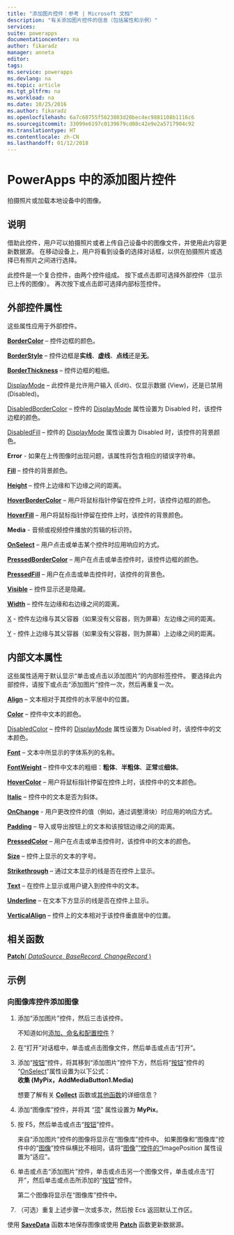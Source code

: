```yaml
---
title: "添加图片控件：参考 | Microsoft 文档"
description: "有关添加图片控件的信息（包括属性和示例）"
services: 
suite: powerapps
documentationcenter: na
author: fikaradz
manager: anneta
editor: 
tags: 
ms.service: powerapps
ms.devlang: na
ms.topic: article
ms.tgt_pltfrm: na
ms.workload: na
ms.date: 10/25/2016
ms.author: fikaradz
ms.openlocfilehash: 6a7c60755f5623803d20bec4ec9881108b1116c6
ms.sourcegitcommit: 33099e6197c0139679cd08c42e9e2a5717904c92
ms.translationtype: HT
ms.contentlocale: zh-CN
ms.lasthandoff: 01/12/2018
---
```

# <a name="add-picture-control-in-powerapps"></a>PowerApps 中的添加图片控件
拍摄照片或加载本地设备中的图像。

## <a name="description"></a>说明
借助此控件，用户可以拍摄照片或者上传自己设备中的图像文件，并使用此内容更新数据源。 在移动设备上，用户将看到设备的选择对话框，以供在拍摄照片或选择已有照片之间进行选择。

此控件是一个复合控件，由两个控件组成。  按下或点击即可选择外部控件（显示已上传的图像）。  再次按下或点击即可选择内部标签控件。

## <a name="outer-control-properties"></a>外部控件属性
这些属性应用于外部控件。

**[BorderColor](properties-color-border.md)** – 控件边框的颜色。

**[BorderStyle](properties-color-border.md)** – 控件边框是**实线**、**虚线**、**点线**还是**无**。

**[BorderThickness](properties-color-border.md)** – 控件边框的粗细。

[DisplayMode](properties-core.md) – 此控件是允许用户输入 (Edit)、仅显示数据 (View)，还是已禁用 (Disabled)。

[DisabledBorderColor](properties-color-border.md) – 控件的 [DisplayMode](properties-core.md) 属性设置为 Disabled 时，该控件边框的颜色。

[DisabledFill](properties-color-border.md) – 控件的 [DisplayMode](properties-core.md) 属性设置为 Disabled 时，该控件的背景颜色。

**Error** - 如果在上传图像时出现问题，该属性将包含相应的错误字符串。

**[Fill](properties-color-border.md)** – 控件的背景颜色。

**[Height](properties-size-location.md)** – 控件上边缘和下边缘之间的距离。

**[HoverBorderColor](properties-color-border.md)** – 用户将鼠标指针停留在控件上时，该控件边框的颜色。

**[HoverFill](properties-color-border.md)** – 用户将鼠标指针停留在控件上时，该控件的背景颜色。

**Media** - 音频或视频控件播放的剪辑的标识符。

**[OnSelect](properties-core.md)** – 用户点击或单击某个控件时应用响应的方式。

**[PressedBorderColor](properties-color-border.md)** – 用户在点击或单击控件时，该控件边框的颜色。

**[PressedFill](properties-color-border.md)** – 用户在点击或单击控件时，该控件的背景色。

**[Visible](properties-core.md)** – 控件显示还是隐藏。

**[Width](properties-size-location.md)** – 控件左边缘和右边缘之间的距离。

[X](properties-size-location.md) - 控件左边缘与其父容器（如果没有父容器，则为屏幕）左边缘之间的距离。

[Y](properties-size-location.md) - 控件上边缘与其父容器（如果没有父容器，则为屏幕）上边缘之间的距离。

## <a name="inner-text-properties"></a>内部文本属性
这些属性适用于默认显示“单击或点击以添加图片”的内部标签控件。  要选择此内部控件，请按下或点击“添加图片”控件一次，然后再重复一次。

**[Align](properties-text.md)** – 文本相对于其控件的水平居中的位置。

**[Color](properties-color-border.md)** – 控件中文本的颜色。

[DisabledColor](properties-color-border.md) – 控件的 [DisplayMode](properties-core.md) 属性设置为 Disabled 时，该控件中的文本颜色。

**[Font](properties-text.md)** – 文本中所显示的字体系列的名称。

**[FontWeight](properties-text.md)** – 控件中文本的粗细：**粗体**、**半粗体**、**正常**或**细体**。

**[HoverColor](properties-color-border.md)** – 用户将鼠标指针停留在控件上时，该控件中的文本颜色。

**[Italic](properties-text.md)** – 控件中的文本是否为斜体。

**[OnChange](properties-core.md)** - 用户更改控件的值（例如，通过调整滑块）时应用的响应方式。

**[Padding](properties-size-location.md)** – 导入或导出按钮上的文本和该按钮边缘之间的距离。

**[PressedColor](properties-color-border.md)** – 用户在点击或单击控件时，该控件中的文本的颜色。

**[Size](properties-text.md)** – 控件上显示的文本的字号。

**[Strikethrough](properties-text.md)** – 通过文本显示的线是否在控件上显示。

**[Text](properties-core.md)** – 在控件上显示或用户键入到控件中的文本。

**[Underline](properties-text.md)** – 在文本下方显示的线是否在控件上显示。

**[VerticalAlign](properties-text.md)** – 控件上的文本相对于该控件垂直居中的位置。

## <a name="related-functions"></a>相关函数
[**Patch**( *DataSource*, *BaseRecord*, *ChangeRecord* )](../functions/function-patch.md)

## <a name="example"></a>示例
### <a name="add-images-to-an-image-gallery-control"></a>向图像库控件添加图像
1. 添加“添加图片”控件，然后三击该控件。
   
    不知道如何[添加、命名和配置控件](../add-configure-controls.md)？
2. 在“打开”对话框中，单击或点击图像文件，然后单击或点击“打开”。
3. 添加“[按钮](control-button.md)”控件，将其移到“添加图片”控件下方，然后将“[按钮](control-button.md)”控件的 “[OnSelect](properties-core.md)”属性设置为以下公式：<br>
   **收集 (MyPix，AddMediaButton1.Media)**
   
    想要了解有关 **[Collect](../functions/function-clear-collect-clearcollect.md)** 函数或[其他函数](../formula-reference.md)的详细信息？
4. 添加“图像库”控件，并将其 “[项](properties-core.md)” 属性设置为 **MyPix**。
5. 按 F5，然后单击或点击“[按钮](control-button.md)”控件。
   
    来自“添加图片”控件的图像将显示在“图像库”控件中。 如果图像和“图像库”控件中的“[图像](control-image.md)”控件纵横比不相同，请将“[图像](properties-visual.md)”[”控件的“](control-image.md)ImagePosition 属性设置为“适应”。
6. 单击或点击“添加图片”控件，单击或点击另一个图像文件，单击或点击“打开”，然后单击或点击所添加的“[按钮](control-button.md)”控件。
   
    第二个图像将显示在“图像库”控件中。
7. （可选）重复上述步骤一次或多次，然后按 Ecs 返回默认工作区。

使用 **[SaveData](../functions/function-savedata-loaddata.md)** 函数本地保存图像或使用 **[Patch](../functions/function-patch.md)** 函数更新数据源。

